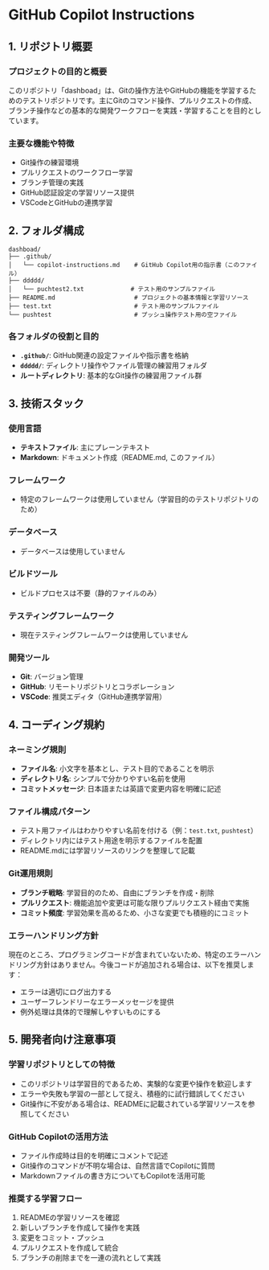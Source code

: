 # GitHub Copilot Instructions

## 1. リポジトリ概要

### プロジェクトの目的と概要
このリポジトリ「dashboad」は、Gitの操作方法やGitHubの機能を学習するためのテストリポジトリです。主にGitのコマンド操作、プルリクエストの作成、ブランチ操作などの基本的な開発ワークフローを実践・学習することを目的としています。

### 主要な機能や特徴
- Git操作の練習環境
- プルリクエストのワークフロー学習
- ブランチ管理の実践
- GitHub認証設定の学習リソース提供
- VSCodeとGitHubの連携学習

## 2. フォルダ構成

```
dashboad/
├── .github/
│   └── copilot-instructions.md    # GitHub Copilot用の指示書（このファイル）
├── ddddd/
│   └── puchtest2.txt             # テスト用のサンプルファイル
├── README.md                      # プロジェクトの基本情報と学習リソース
├── test.txt                       # テスト用のサンプルファイル
└── pushtest                       # プッシュ操作テスト用の空ファイル
```

### 各フォルダの役割と目的
- **`.github/`**: GitHub関連の設定ファイルや指示書を格納
- **`ddddd/`**: ディレクトリ操作やファイル管理の練習用フォルダ
- **ルートディレクトリ**: 基本的なGit操作の練習用ファイル群

## 3. 技術スタック

### 使用言語
- **テキストファイル**: 主にプレーンテキスト
- **Markdown**: ドキュメント作成（README.md, このファイル）

### フレームワーク
- 特定のフレームワークは使用していません（学習目的のテストリポジトリのため）

### データベース
- データベースは使用していません

### ビルドツール
- ビルドプロセスは不要（静的ファイルのみ）

### テスティングフレームワーク
- 現在テスティングフレームワークは使用していません

### 開発ツール
- **Git**: バージョン管理
- **GitHub**: リモートリポジトリとコラボレーション
- **VSCode**: 推奨エディタ（GitHub連携学習用）

## 4. コーディング規約

### ネーミング規則
- **ファイル名**: 小文字を基本とし、テスト目的であることを明示
- **ディレクトリ名**: シンプルで分かりやすい名前を使用
- **コミットメッセージ**: 日本語または英語で変更内容を明確に記述

### ファイル構成パターン
- テスト用ファイルはわかりやすい名前を付ける（例：`test.txt`, `pushtest`）
- ディレクトリ内にはテスト用途を明示するファイルを配置
- README.mdには学習リソースのリンクを整理して記載

### Git運用規則
- **ブランチ戦略**: 学習目的のため、自由にブランチを作成・削除
- **プルリクエスト**: 機能追加や変更は可能な限りプルリクエスト経由で実施
- **コミット頻度**: 学習効果を高めるため、小さな変更でも積極的にコミット

### エラーハンドリング方針
現在のところ、プログラミングコードが含まれていないため、特定のエラーハンドリング方針はありません。今後コードが追加される場合は、以下を推奨します：
- エラーは適切にログ出力する
- ユーザーフレンドリーなエラーメッセージを提供
- 例外処理は具体的で理解しやすいものにする

## 5. 開発者向け注意事項

### 学習リポジトリとしての特徴
- このリポジトリは学習目的であるため、実験的な変更や操作を歓迎します
- エラーや失敗も学習の一部として捉え、積極的に試行錯誤してください
- Git操作に不安がある場合は、READMEに記載されている学習リソースを参照してください

### GitHub Copilotの活用方法
- ファイル作成時は目的を明確にコメントで記述
- Git操作のコマンドが不明な場合は、自然言語でCopilotに質問
- Markdownファイルの書き方についてもCopilotを活用可能

### 推奨する学習フロー
1. READMEの学習リソースを確認
2. 新しいブランチを作成して操作を実践
3. 変更をコミット・プッシュ
4. プルリクエストを作成して統合
5. ブランチの削除までを一連の流れとして実践